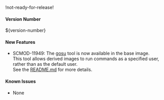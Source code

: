 !not-ready-for-release!

#### Version Number
${version-number}

#### New Features
- SCMOD-11949: The [gosu](https://github.com/tianon/gosu/) tool is now available in the base image.  
  This tool allows derived images to run commands as a specified user, rather than as the default user.  
  See the [README.md](https://github.com/CAFapi/opensuse-elasticsearch7-image/blob/master/README.md) for more details.

#### Known Issues
- None
